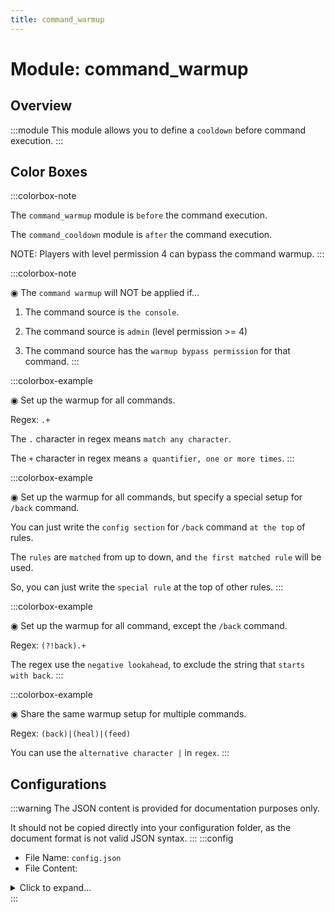 ```yaml
---
title: command_warmup
---
```



# Module: command_warmup

## Overview
:::module
This module allows you to define a `cooldown` before command execution.
:::
## Color Boxes

:::colorbox-note

The `command_warmup` module is `before` the command execution.

The `command_cooldown` module is `after` the command execution.



NOTE: Players with level permission 4 can bypass the command warmup.
:::

:::colorbox-note

◉ The `command warmup` will NOT be applied if...

1. The command source is `the console`.

2. The command source is `admin` (level permission >= 4)

3. The command source has the `warmup bypass permission` for that command.
:::

:::colorbox-example

◉ Set up the warmup for all commands.

Regex: `.+`



The `.` character in regex means `match any character`.

The `+` character in regex means `a quantifier, one or more times`.
:::

:::colorbox-example

◉ Set up the warmup for all commands, but specify a special setup for `/back` command.

You can just write the `config section` for `/back` command `at the top` of rules.

The `rules` are `matched` from up to down, and `the first matched rule` will be used.

So, you can just write the `special rule` at the top of other rules.
:::

:::colorbox-example

◉ Set up the warmup for all command, except the `/back` command.

Regex: `(?!back).+`



The regex use the `negative lookahead`, to exclude the string that `starts with back`.
:::

:::colorbox-example

◉ Share the same warmup setup for multiple commands.

Regex: `(back)|(heal)|(feed)`



You can use the `alternative character |` in `regex`.
:::

## Configurations
:::warning
The JSON content is provided for documentation purposes only.

It should not be copied directly into your configuration folder, as the document format is not valid JSON syntax.
:::
:::config
- File Name: `config.json`
- File Content: 
<details>

<summary>Click to expand...</summary>

```json showLineNumbers title="config/fuji/modules/command_warmup/config.json"
{
  /* Should we send a warning message for no movement? */
  "warn_for_move": true
  /* Defined `warmup` rules. */,
  "rules": [
    {
      "tags": [
        "default-tag-name"
      ],
      "command": {
        "regex": "back",
        "warmup_time_ms": 3000
      },
      "interruptible": {
        "enable": true,
        "interrupt_distance": 3.0,
        "interrupt_on_damaged": true,
        "interrupt_in_combat": true
      }
    },
    {
      "tags": [
        "default-tag-name"
      ],
      "command": {
        "regex": "heal",
        "warmup_time_ms": 1000
      },
      "interruptible": {
        "enable": true,
        "interrupt_distance": 3.0,
        "interrupt_on_damaged": true,
        "interrupt_in_combat": true
      }
    }
  ]
}
```
</details>
:::
